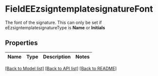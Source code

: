 # FieldEEzsigntemplatesignatureFont

The font of the signature. This can only be set if eEzsigntemplatesignatureType is **Name** or **Initials**

## Properties

Name | Type | Description | Notes
------------ | ------------- | ------------- | -------------

[[Back to Model list]](../README.md#documentation-for-models) [[Back to API list]](../README.md#documentation-for-api-endpoints) [[Back to README]](../README.md)


